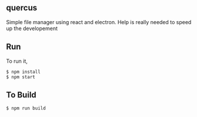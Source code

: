 ## quercus

Simple file manager using react and electron. Help is really needed to speed up the developement

## Run

To run it,

```
$ npm install
$ npm start
```

## To Build

```
$ npm run build
```
